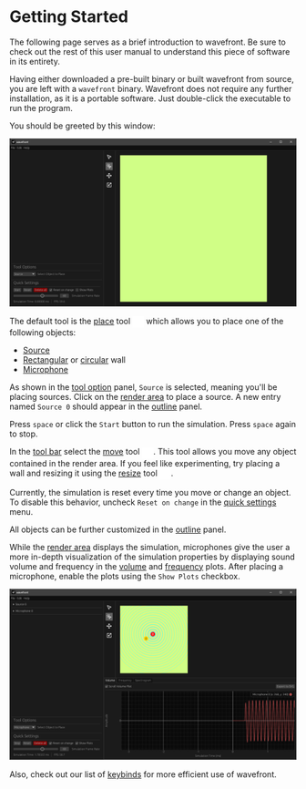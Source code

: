 # Getting Started

The following page serves as a brief introduction to wavefront. Be sure to check out the rest of this user manual to understand this piece of software in its entirety.

Having either downloaded a pre-built binary or built wavefront from source, you are left with a `wavefront` binary. Wavefront does not require any further installation, as it is a portable software. Just double-click the executable to run the program.

You should be greeted by this window:

![Wavefront UI](ui/images/wavefront-main.png)

The default tool is the [place](tools/place.md) tool <img style="vertical-align:middle" src="tools/images/place.png" alt="Place Tool Icon" height="20em"/> which allows you to place one of the following objects:

- [Source](objects/source.md)
- [Rectangular](objects/walls.md#rectangle-walls) or [circular](objects/walls.md#circle-walls) wall
- [Microphone](objects/microphone.md)

As shown in the [tool option](ui/tool_options.md) panel, `Source` is selected, meaning you'll be placing sources. Click on the [render area](./ui/render_area.md) to place a source. A new entry named `Source 0` should appear in the [outline](ui/outline.md) panel.

Press `space` or click the `Start` button to run the simulation. Press `space` again to stop.

In the [tool bar](ui/toolbar.md) select the [move](tools/move.md) tool <img style="vertical-align:middle" src="tools/images/move.png" alt="Move Tool Icon" height="20em"/>. This tool allows you move any object contained in the render area. If you feel like experimenting, try placing a wall and resizing it using the [resize](tools/resize.md) tool <img style="vertical-align:middle" src="tools/images/resize_wall.png" alt="Resize Tool Icon" height="20em"/>.

Currently, the simulation is reset every time you move or change an object. To disable this behavior, uncheck `Reset on change` in the [quick settings](ui/quick_settings.md) menu.

All objects can be further customized in the [outline](ui/outline.md) panel.

While the [render area](./ui/render_area.md) displays the simulation, microphones give the user a more in-depth visualization of the simulation properties by displaying sound volume and frequency in the [volume](ui/plots/volume.md) and [frequency](ui/plots/frequency.md) plots. After placing a microphone, enable the plots using the `Show Plots` checkbox.

![Wavefront UI](ui/images/plot-example.png)

Also, check out our list of [keybinds](ui/keybinds.md) for more efficient use of wavefront.
